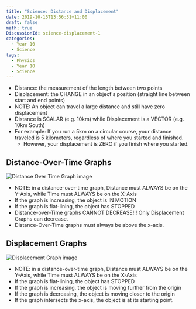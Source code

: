 ```yaml
---
title: "Science: Distance and Displacement"
date: 2019-10-15T13:56:31+11:00
draft: false
math: true
DiscussionId: science-displacement-1
categories:
  - Year 10
  - Science
tags:
  - Physics
  - Year 10
  - Science
---
```

- Distance: the measurement of the length between two points
- Displacement: the CHANGE in an object's position (straight line between start and end points)
- NOTE: An object can travel a large distance and still have zero displacement
- Distance is SCALAR (e.g. 10km) while Displacement is a VECTOR (e.g. 10km South)
- For example: If you run a 5km on a circular course, your distance traveled is 5 kilometers, regardless of where you started and finished.
  - However, your displacement is ZERO if you finish where you started.
## Distance-Over-Time Graphs
![Distance Over Time Graph image](/csec-cdn/schoolnotes.intranet.pw/distance-over-time-graph.png)

- NOTE: in a distance-over-time graph, Distance must ALWAYS be on the Y-Axis, while Time must ALWAYS be on the X-Axis
- If the graph is increasing, the object is IN MOTION
- If the graph is flat-lining, the object has STOPPED
- Distance-over-Time graphs CANNOT DECREASE!!! Only Displacement Graphs can decrease.
- Distance-Over-Time graphs must always be above the x-axis.
## Displacement Graphs
![Displacement Graph image](/csec-cdn/schoolnotes.intranet.pw/displacement-time-graph.png)

- NOTE: in a distance-over-time graph, Distance must ALWAYS be on the Y-Axis, while Time must ALWAYS be on the X-Axis
- If the graph is flat-lining, the object has STOPPED
- If the graph is increasing, the object is moving further from the origin
- If the graph is decreasing, the object is moving closer to the origin
- If the graph intersects the x-axis, the object is at its starting point.
